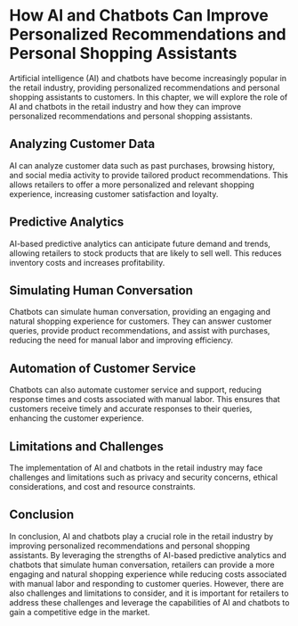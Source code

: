 How AI and Chatbots Can Improve Personalized Recommendations and Personal Shopping Assistants
========================================================================================================================================================

Artificial intelligence (AI) and chatbots have become increasingly popular in the retail industry, providing personalized recommendations and personal shopping assistants to customers. In this chapter, we will explore the role of AI and chatbots in the retail industry and how they can improve personalized recommendations and personal shopping assistants.

Analyzing Customer Data
-----------------------

AI can analyze customer data such as past purchases, browsing history, and social media activity to provide tailored product recommendations. This allows retailers to offer a more personalized and relevant shopping experience, increasing customer satisfaction and loyalty.

Predictive Analytics
--------------------

AI-based predictive analytics can anticipate future demand and trends, allowing retailers to stock products that are likely to sell well. This reduces inventory costs and increases profitability.

Simulating Human Conversation
-----------------------------

Chatbots can simulate human conversation, providing an engaging and natural shopping experience for customers. They can answer customer queries, provide product recommendations, and assist with purchases, reducing the need for manual labor and improving efficiency.

Automation of Customer Service
------------------------------

Chatbots can also automate customer service and support, reducing response times and costs associated with manual labor. This ensures that customers receive timely and accurate responses to their queries, enhancing the customer experience.

Limitations and Challenges
--------------------------

The implementation of AI and chatbots in the retail industry may face challenges and limitations such as privacy and security concerns, ethical considerations, and cost and resource constraints.

Conclusion
----------

In conclusion, AI and chatbots play a crucial role in the retail industry by improving personalized recommendations and personal shopping assistants. By leveraging the strengths of AI-based predictive analytics and chatbots that simulate human conversation, retailers can provide a more engaging and natural shopping experience while reducing costs associated with manual labor and responding to customer queries. However, there are also challenges and limitations to consider, and it is important for retailers to address these challenges and leverage the capabilities of AI and chatbots to gain a competitive edge in the market.
